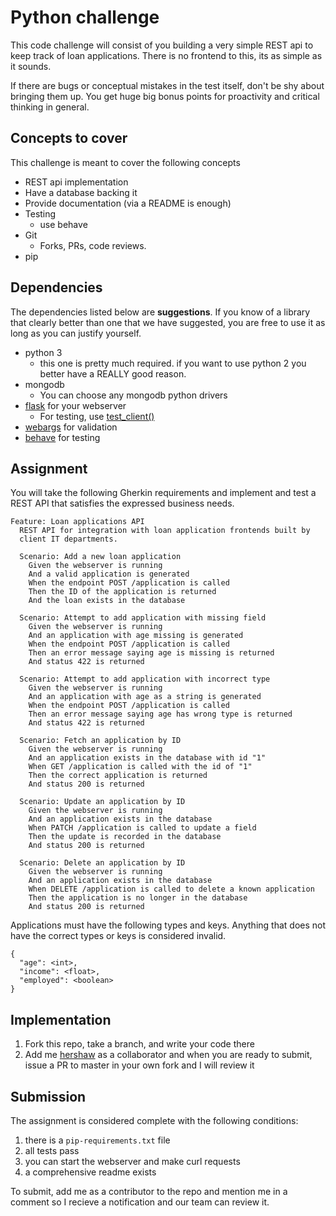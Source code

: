 # Python challenge

This code challenge will consist of you building a very simple
REST api to keep track of loan applications. There is no frontend to this, its as simple as it sounds.

If there are bugs or conceptual mistakes in the test itself, don't
be shy about bringing them up. You get huge big bonus points for
proactivity and critical thinking in general.

## Concepts to cover

This challenge is meant to cover the following concepts

- REST api implementation
- Have a database backing it
- Provide documentation (via a README is enough)
- Testing
    - use behave
- Git
    - Forks, PRs, code reviews.
- pip

## Dependencies

The dependencies listed below are **suggestions**. If you know
of a library that clearly better than one that we have suggested,
you are free to use it as long as you can justify yourself.

- python 3
  - this one is pretty much required. if you want to use python 2
    you better have a REALLY good reason.
- mongodb
    - You can choose any mongodb python drivers
- [flask](http://flask.pocoo.org/) for your webserver
    - For testing, use [test_client()](http://flask.pocoo.org/docs/0.12/testing/)
- [webargs](https://webargs.readthedocs.io/en/latest/) for validation
- [behave](http://pythonhosted.org/behave/) for testing

## Assignment

You will take the following Gherkin requirements and implement
and test a REST API that satisfies the expressed business needs.

```
Feature: Loan applications API
  REST API for integration with loan application frontends built by
  client IT departments.

  Scenario: Add a new loan application
    Given the webserver is running
    And a valid application is generated
    When the endpoint POST /application is called
    Then the ID of the application is returned
    And the loan exists in the database
    
  Scenario: Attempt to add application with missing field
    Given the webserver is running
    And an application with age missing is generated
    When the endpoint POST /application is called
    Then an error message saying age is missing is returned
    And status 422 is returned
    
  Scenario: Attempt to add application with incorrect type
    Given the webserver is running
    And an application with age as a string is generated
    When the endpoint POST /application is called
    Then an error message saying age has wrong type is returned
    And status 422 is returned

  Scenario: Fetch an application by ID
    Given the webserver is running
    And an application exists in the database with id "1"
    When GET /application is called with the id of "1"
    Then the correct application is returned
    And status 200 is returned
    
  Scenario: Update an application by ID
    Given the webserver is running
    And an application exists in the database
    When PATCH /application is called to update a field
    Then the update is recorded in the database
    And status 200 is returned
    
  Scenario: Delete an application by ID
    Given the webserver is running
    And an application exists in the database
    When DELETE /application is called to delete a known application
    Then the application is no longer in the database
    And status 200 is returned

```

Applications must have the following types and keys. Anything that
does not have the correct types or keys is considered invalid.

```
{
  "age": <int>,
  "income": <float>,
  "employed": <boolean>
}
```

## Implementation
1. Fork this repo, take a branch, and write your code there
1. Add me [hershaw](https://github.com/hershaw) as a collaborator
  and when you are ready to submit, issue a PR to master in your
  own fork and I will review it
      
## Submission

The assignment is considered complete with the following conditions:

1. there is a `pip-requirements.txt` file
1. all tests pass
1. you can start the webserver and make curl requests
1. a comprehensive readme exists

To submit, add me as a contributor to the repo and mention me in a comment so I recieve a notification and our team can review it.
